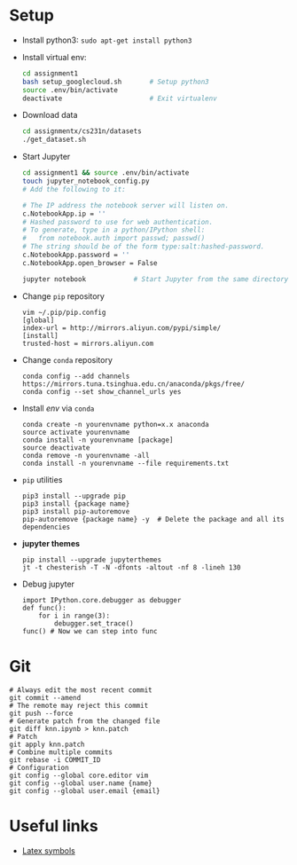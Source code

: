 
# Setup
* Install python3: `sudo apt-get install python3`
* Install virtual env:
    ```bash
    cd assignment1
    bash setup_googlecloud.sh       # Setup python3 
    source .env/bin/activate        
    deactivate                      # Exit virtualenv
    ```
* Download data
    ```bash
    cd assignmentx/cs231n/datasets
    ./get_dataset.sh
    ```
* Start Jupyter 
    ```bash
    cd assignment1 && source .env/bin/activate
    touch jupyter_notebook_config.py    
    # Add the following to it:

    # The IP address the notebook server will listen on.
    c.NotebookApp.ip = ''  
    # Hashed password to use for web authentication.                                                                                  
    # To generate, type in a python/IPython shell:
    #   from notebook.auth import passwd; passwd()
    # The string should be of the form type:salt:hashed-password.
    c.NotebookApp.password = ''
    c.NotebookApp.open_browser = False

    jupyter notebook            # Start Jupyter from the same directory
    ```
* Change `pip` repository
    ```
    vim ~/.pip/pip.config
    [global]
    index-url = http://mirrors.aliyun.com/pypi/simple/
    [install]
    trusted-host = mirrors.aliyun.com
    ```
* Change `conda` repository
    ```
    conda config --add channels https://mirrors.tuna.tsinghua.edu.cn/anaconda/pkgs/free/
    conda config --set show_channel_urls yes
    ```
* Install *env* via `conda`
    ```
    conda create -n yourenvname python=x.x anaconda
    source activate yourenvname
    conda install -n yourenvname [package]
    source deactivate
    conda remove -n yourenvname -all
    conda install -n yourenvname --file requirements.txt
    ```
* `pip` utilities
    ```
    pip3 install --upgrade pip
    pip3 install {package name}
    pip3 install pip-autoremove
    pip-autoremove {package name} -y  # Delete the package and all its dependencies
    ```

* **jupyter themes**
    ```
    pip install --upgrade jupyterthemes
    jt -t chesterish -T -N -dfonts -altout -nf 8 -lineh 130
    ```

* Debug jupyter
    ```
    import IPython.core.debugger as debugger
    def func():
        for i in range(3):
            debugger.set_trace()
    func() # Now we can step into func
    ```

# Git

    # Always edit the most recent commit
    git commit --amend 
    # The remote may reject this commit
    git push --force 
    # Generate patch from the changed file
    git diff knn.ipynb > knn.patch
    # Patch
    git apply knn.patch
    # Combine multiple commits
    git rebase -i COMMIT_ID
    # Configuration
    git config --global core.editor vim
    git config --global user.name {name}
    git config --global user.email {email}

# Useful links
* [Latex symbols](https://www.sharelatex.com/learn)